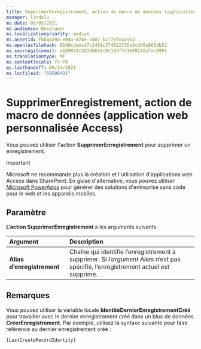 ```yaml
---
title: SupprimerEnregistrement, action de macro de données (application web personnalisée Access)
manager: lindalu
ms.date: 09/05/2021
ms.audience: Developer
ms.localizationpriority: medium
ms.assetid: f6b68a9a-e04a-476e-a407-b1779fea1953
ms.openlocfilehash: 01d0cdeecd7c1401c274822736a3cd40a865db52
ms.sourcegitcommit: a1d9041c20256616c9c183f7d1049142a7ac6991
ms.translationtype: MT
ms.contentlocale: fr-FR
ms.lasthandoff: 09/24/2021
ms.locfileid: "59586431"
---
```

# <a name="deleterecord-data-macro-action-access-custom-web-app"></a>SupprimerEnregistrement, action de macro de données (application web personnalisée Access)

Vous pouvez utiliser l'action **SupprimerEnregistrement** pour supprimer un enregistrement. 
  
> [!IMPORTANT]
> Microsoft ne recommande plus la création et l'utilisation d'applications web Access dans SharePoint. En guise d'alternative, vous pouvez utiliser [Microsoft PowerApps](https://powerapps.microsoft.com/en-us/) pour générer des solutions d'entreprise sans code pour le web et les appareils mobiles. 
  
## <a name="setting"></a>Paramètre

**L’action SupprimerEnregistrement** a les arguments suivants. 
  
|**Argument**|**Description**|
|:-----|:-----|
|**Alias d’enregistrement** <br/> |Chaîne qui identifie l’enregistrement à supprimer. Si  *l’argument Alias*  n’est pas spécifié, l’enregistrement actuel est supprimé.  <br/> |
   
## <a name="remarks"></a>Remarques

Vous pouvez utiliser la variable locale **IdentitéDernierEnregistrementCréé** pour travailler avec le dernier enregistrement créé dans un bloc de données **CréerEnregistrement**. Par exemple, utilisez la syntaxe suivante pour faire référence au dernier enregistrement créé : 
  
`[LastCreateRecordIdentity]`
